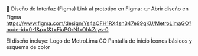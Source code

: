 🎨 Diseño de Interfaz (Figma)
Link al prototipo en Figma:
👉 Abrir diseño en Figma  
https://www.figma.com/design/Ys4aOFH1RX4sn347e99qKU/MetroLimaGO?node-id=0-1&p=f&t=FiuPOrNfxOhkZrys-0

El diseño incluye:
Logo de MetroLima GO
Pantalla de inicio
Íconos básicos y esquema de color


